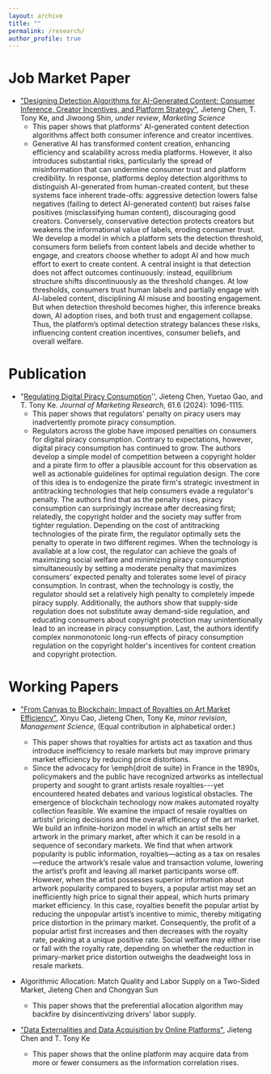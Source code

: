 ```yaml
---
layout: archive
title: ""
permalink: /research/
author_profile: true
---
```


Job Market Paper
======
* ["Designing Detection Algorithms for AI-Generated Content: Consumer Inference, Creator Incentives, and Platform Strategy"](https://jietengchen.github.io/files/detection_JMP.pdf), Jieteng Chen, T. Tony Ke, and Jiwoong Shin, *under review*, *Marketing Science*
  + This paper shows that platforms' AI-generated content detection algorithms affect both consumer inference and creator incentives.
  + Generative AI has transformed content creation, enhancing efficiency and scalability across media platforms. However, it also introduces substantial risks, particularly the spread of misinformation that can undermine consumer trust and platform credibility. In response, platforms deploy detection algorithms to distinguish AI-generated from human-created content, but these systems face inherent trade-offs: aggressive detection lowers false negatives (failing to detect AI-generated content) but raises false positives (misclassifying human content), discouraging good creators. Conversely, conservative detection protects creators but weakens the informational value of labels, eroding consumer trust. We develop a model in which a platform sets the detection threshold, consumers form beliefs from content labels and decide whether to engage, and creators choose whether to adopt AI and how much effort to exert to create content. A central insight is that detection does not affect outcomes continuously: instead, equilibrium structure shifts discontinuously as the threshold changes. At low thresholds, consumers trust human labels and partially engage with AI-labeled content, disciplining AI misuse and boosting engagement. But when detection threshold becomes higher, this inference breaks down, AI adoption rises, and both trust and engagement collapse. Thus, the platform’s optimal detection strategy balances these risks, influencing content creation incentives, consumer beliefs, and overall welfare. 

  
Publication
======
* "[Regulating Digital Piracy Consumption](https://journals.sagepub.com/doi/10.1177/00222437241256372)'', Jieteng Chen, Yuetao Gao, and T. Tony Ke. *Journal of Marketing Research*, 61.6 (2024): 1096-1115.
  + This paper shows that regulators' penalty on piracy users may inadvertently promote piracy consumption.
  + Regulators across the globe have imposed penalties on consumers for digital piracy consumption. Contrary to expectations, however, digital piracy consumption has continued to grow. The authors develop a simple model of competition between a copyright holder and a pirate firm to offer a plausible account for this observation as well as actionable guidelines for optimal regulation design. The core of this idea is to endogenize the pirate firm's strategic investment in antitracking technologies that help consumers evade a regulator's penalty. The authors find that as the penalty rises, piracy consumption can surprisingly increase after decreasing first; relatedly, the copyright holder and the society may suffer from tighter regulation. Depending on the cost of antitracking technologies of the pirate firm, the regulator optimally sets the penalty to operate in two different regimes. When the technology is available at a low cost, the regulator can achieve the goals of maximizing social welfare and minimizing piracy consumption simultaneously by setting a moderate penalty that maximizes consumers’ expected penalty and tolerates some level of piracy consumption. In contrast, when the technology is costly, the regulator should set a relatively high penalty to completely impede piracy supply. Additionally, the authors show that supply-side regulation does not substitute away demand-side regulation, and educating consumers about copyright protection may unintentionally lead to an increase in piracy consumption. Last, the authors identify complex nonmonotonic long-run effects of piracy consumption regulation on the copyright holder's incentives for content creation and copyright protection.


Working Papers
======
* ["From Canvas to Blockchain: Impact of Royalties on Art Market Efficiency"](https://jietengchen.github.io/files/art.pdf), Xinyu Cao, Jieteng Chen, Tony Ke, *minor revision*, *Management Science*,   (Equal contribution in alphabetical order.)
  + This paper shows that royalties for artists act as taxation and thus introduce inefficiency to resale markets but may improve primary market efficiency by reducing price distortions.
  + Since the advocacy for \emph{droit de suite} in France in the 1890s, policymakers and the public have recognized artworks as intellectual property and sought to grant artists resale royalties---yet encountered heated debates and various logistical obstacles. The emergence of blockchain technology now makes automated royalty collection feasible. We examine the impact of resale royalties on artists’ pricing decisions and the overall efficiency of the art market. We build an infinite-horizon model in which an artist sells her artwork in the primary market, after which it can be resold in a sequence of secondary markets. We find that when artwork popularity is public information, royalties—acting as a tax on resales—reduce the artwork’s resale value and transaction volume, lowering the artist’s profit and leaving all market participants worse off. However, when the artist possesses superior information about artwork popularity compared to buyers, a popular artist may set an inefficiently high price to signal their appeal, which hurts primary market efficiency. In this case, royalties benefit the popular artist by reducing the unpopular artist’s incentive to mimic, thereby mitigating price distortion in the primary market. Consequently, the profit of a popular artist first increases and then decreases with the royalty rate, peaking at a unique positive rate. Social welfare may either rise or fall with the royalty rate, depending on whether the reduction in primary-market price distortion outweighs the deadweight loss in resale markets. 

* Algorithmic Allocation: Match Quality and Labor Supply on a Two-Sided Market, Jieteng Chen and Chongyan Sun
  + This paper shows that the preferential allocation algorithm may backfire by disincentivizing drivers' labor supply. 

* ["Data Externalities and Data Acquisition by Online Platforms"](https://jietengchen.github.io/files/data_externalities.pdf), Jieteng Chen and T. Tony Ke
  + This paper shows that the online platform may acquire data from more or fewer consumers as the information correlation rises.


